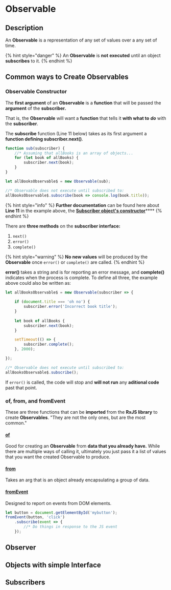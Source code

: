 # Observable

## Description

An **Observable** is a representation of any set of values over a any set of time.

{% hint style="danger" %}
An **Observable** is **not** **executed** until an object **subscribes** to it.
{% endhint %}

## Common ways to Create Observables

### Observable Constructor

The **first argument** of an **Observable** is a **function** that will be passed the **argument** of the **subscriber.** 

That is, the **Observable** will want a **function** that tells it **with what to** _**do**_ with the **subscriber**.

The **subscribe** function \(Line 11 below\) takes as its first argument a **function defining subscriber.next\(\)**. 

```typescript
function sub(subscriber) {
    //* Assuming that allBooks is an array of objects...
    for (let book of allBooks) {
        subscriber.next(book);
    }
}

let allBooksObservable$ = new Observable(sub);

//* Observable does not execute until subscribed to:
allBooksObservable$.subscribe(book => console.log(book.title));
```

{% hint style="info" %}
**Further documentation** can be found here about **Line 11** in the example above, the [**Subscriber object's constructor**](https://rxjs-dev.firebaseapp.com/api/index/class/Subscriber#constructor)\*\*\*\*
{% endhint %}

There are **three methods** on the **subscriber interface:** 

1. `next()`
2. `error()`
3. `complete()`

{% hint style="warning" %}
**No new values** will be produced by the **Observable** once `error()` or `complete()` are called.
{% endhint %}

**error\(\)** takes a string and is for reporting an error message, and **complete\(\)** indicates when the process is complete. To define all three, the example above could also be written as:

```typescript
let allBooksObservable$ = new Observable(subscriber => {
    
    if (document.title === 'oh no') {
        subscriber.error('Incorrect book title');
    }
    
    let book of allBooks {
        subscriber.next(book);
    }

    setTimeout(() => {
        subscriber.complete();
    }, 2000);

});

//* Observable does not execute until subscribed to:
allBooksObservable$.subscribe();

```

If `error()` is called, the code will stop and **will not run** any **aditional code** past that point.

### of, from, and fromEvent

These are three functions that can be **imported** from the **RxJS library** to create **Observables**. "They are not the only ones, but are the most common."

#### [of](https://rxjs-dev.firebaseapp.com/api/index/function/of)

Good for creating an **Observable** from **data that you already have.** While there are multiple ways of calling it, ultimately you just pass it a list of values that you want the created Observable to produce.

#### [from](https://rxjs-dev.firebaseapp.com/api/index/function/from)

Takes an arg that is an object already encapsulating a group of data.

#### [fromEvent](https://rxjs-dev.firebaseapp.com/api/index/function/fromEvent)

Designed to report on events from DOM elements.

```javascript
let button = document.getElementById('mybutton');
fromEvent(button, 'click')
    .subscribe(event => {
        //* Do things in response to the JS event
    });
```

#### 







## Observer

## Objects with simple Interface

## Subscribers



